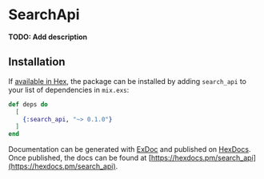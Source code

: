 # SearchApi

**TODO: Add description**

## Installation

If [available in Hex](https://hex.pm/docs/publish), the package can be installed
by adding `search_api` to your list of dependencies in `mix.exs`:

```elixir
def deps do
  [
    {:search_api, "~> 0.1.0"}
  ]
end
```

Documentation can be generated with [ExDoc](https://github.com/elixir-lang/ex_doc)
and published on [HexDocs](https://hexdocs.pm). Once published, the docs can
be found at [https://hexdocs.pm/search_api](https://hexdocs.pm/search_api).

